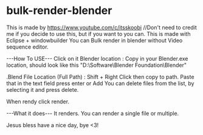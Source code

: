 # bulk-render-blender
This is made by https://www.youtube.com/c/itsskoobi     //Don't need to credit me if you decide to use this, but if you want to you can.
This is made with Eclipse + windowbuilder
You can Bulk render in blender without Video sequence editor.

---How To USE---
Click on it
Blender location :
Copy in your Blender.exe location, should look like this  "D:\Software\Blender Foundation\Blender"

.Blend File Location (Full Path) :
Shift + Right Click then copy to path. Paste that in the text field press enter or Add
You can delete files from the list, by selecting it and press delete.

When rendy click render.

---What it does---
It renders. You can render a single file or multiple.


Jesus bless have a nice day, bye <3!

